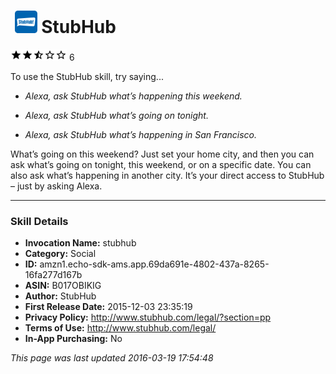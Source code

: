 # &nbsp;<img src="app_icon" alt="StubHub icon" width="36"> StubHub
![2.7 stars](../../../images/ic_star_black_18dp_1x.png)![2.7 stars](../../../images/ic_star_black_18dp_1x.png)![2.7 stars](../../../images/ic_star_half_black_18dp_1x.png)![2.7 stars](../../../images/ic_star_border_black_18dp_1x.png)![2.7 stars](../../../images/ic_star_border_black_18dp_1x.png) 6

To use the StubHub skill, try saying...

* *Alexa, ask StubHub what’s happening this weekend.*

* *Alexa, ask StubHub what’s going on tonight.*

* *Alexa, ask StubHub what’s happening in San Francisco.*

What’s going on this weekend? Just set your home city, and then you can ask what’s going on tonight, this weekend, or on a specific date. You can also ask what’s happening in another city. It’s your direct access to StubHub – just by asking Alexa.

***

### Skill Details

* **Invocation Name:** stubhub
* **Category:** Social
* **ID:** amzn1.echo-sdk-ams.app.69da691e-4802-437a-8265-16fa277d167b
* **ASIN:** B017OBIKIG
* **Author:** StubHub
* **First Release Date:** 2015-12-03 23:35:19
* **Privacy Policy:** http://www.stubhub.com/legal/?section=pp
* **Terms of Use:** http://www.stubhub.com/legal/
* **In-App Purchasing:** No

*This page was last updated 2016-03-19 17:54:48*
